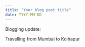 ```yaml
---
title: "Your blog post title"
date: YYYY-MM-DD
---
```


Blogging update:

Travelling from Mumbai to Kolhapur


